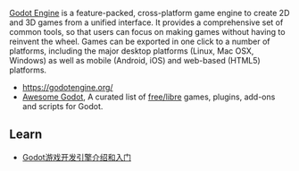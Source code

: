 [Godot Engine](https://github.com/godotengine/godot) is a feature-packed, cross-platform game engine to create 2D and 3D games from a unified interface. It provides a comprehensive set of common tools, so that users can focus on making games without having to reinvent the wheel. Games can be exported in one click to a number of platforms, including the major desktop platforms (Linux, Mac OSX, Windows) as well as mobile (Android, iOS) and web-based (HTML5) platforms. 



- https://godotengine.org/
- [Awesome Godot](https://github.com/Calinou/awesome-godot), A curated list of [free/libre](https://www.gnu.org/philosophy/free-sw.html) games, plugins, add-ons and scripts for Godot.



## Learn
- [Godot游戏开发引擎介绍和入门](https://zhuanlan.zhihu.com/godot)

